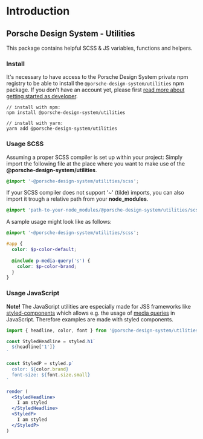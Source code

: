 # Introduction

<TableOfContents></TableOfContents>

## Porsche Design System - Utilities

This package contains helpful SCSS & JS variables, functions and helpers.

### Install
It's necessary to have access to the Porsche Design System private npm registry to be able to install the `@porsche-design-system/utilities` npm package. 
If you don't have an account yet, please first [read more about getting started as developer](start-coding/introduction).

```shell
// install with npm:
npm install @porsche-design-system/utilities

// install with yarn:
yarn add @porsche-design-system/utilities
```

### Usage SCSS

Assuming a proper SCSS compiler is set up within your project: Simply import the following file 
at the place where you want to make use of the **@porsche-design-system/utilities**.

```scss
@import '~@porsche-design-system/utilities/scss';
```

If your SCSS compiler does not support '~' (tilde) imports, you can also import it trough a relative path from your **node_modules**.

```scss
@import 'path-to-your-node_modules/@porsche-design-system/utilities/scss';
```

A sample usage might look like as follows:

```scss
@import '~@porsche-design-system/utilities/scss';

#app {
  color: $p-color-default;
  
  @include p-media-query('s') {
    color: $p-color-brand;
  }
}
```

### Usage JavaScript

**Note!** The JavaScript utilities are especially made for JSS frameworks like [styled-components](https://styled-components.com) which allows e.g. the usage of [media queries](https://developer.mozilla.org/en-US/docs/Web/CSS/Media_Queries/Using_media_queries) in JavaScript. 
Therefore examples are made with styled components.

```jsx
import { headline, color, font } from '@porsche-design-system/utilities';

const StyledHeadline = styled.h1`
  ${headline['1']}
`

const StyledP = styled.p`
  color: ${color.brand}
  font-size: ${font.size.small} 
`

render (
  <StyledHeadline>
    I am styled
  </StyledHeadline>
  <StyledP>
    I am styled
  </StyledP>
)
```